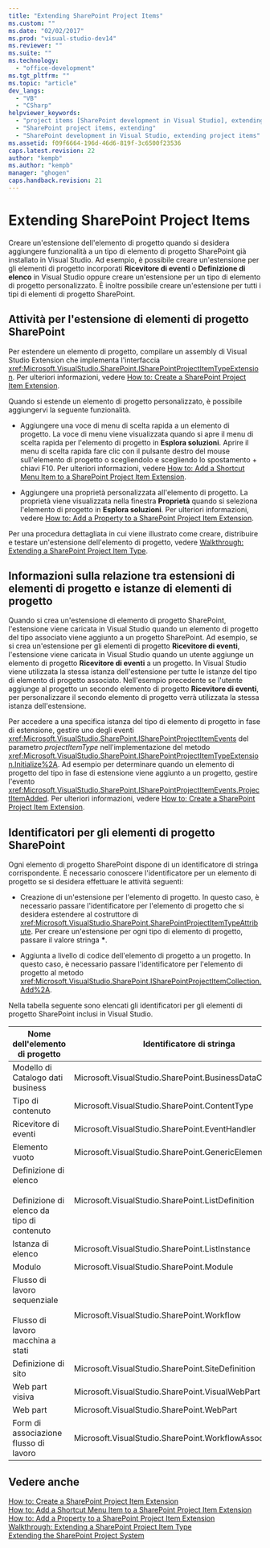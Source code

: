 ```yaml
---
title: "Extending SharePoint Project Items"
ms.custom: ""
ms.date: "02/02/2017"
ms.prod: "visual-studio-dev14"
ms.reviewer: ""
ms.suite: ""
ms.technology: 
  - "office-development"
ms.tgt_pltfrm: ""
ms.topic: "article"
dev_langs: 
  - "VB"
  - "CSharp"
helpviewer_keywords: 
  - "project items [SharePoint development in Visual Studio], extending"
  - "SharePoint project items, extending"
  - "SharePoint development in Visual Studio, extending project items"
ms.assetid: f09f6664-196d-46d6-819f-3c6500f23536
caps.latest.revision: 22
author: "kempb"
ms.author: "kempb"
manager: "ghogen"
caps.handback.revision: 21
---
```

# Extending SharePoint Project Items
  Creare un'estensione dell'elemento di progetto quando si desidera aggiungere funzionalità a un tipo di elemento di progetto SharePoint già installato in Visual Studio.  Ad esempio, è possibile creare un'estensione per gli elementi di progetto incorporati **Ricevitore di eventi** o **Definizione di elenco** in Visual Studio oppure creare un'estensione per un tipo di elemento di progetto personalizzato.  È inoltre possibile creare un'estensione per tutti i tipi di elementi di progetto SharePoint.  
  
## Attività per l'estensione di elementi di progetto SharePoint  
 Per estendere un elemento di progetto, compilare un assembly di Visual Studio Extension che implementa l'interfaccia <xref:Microsoft.VisualStudio.SharePoint.ISharePointProjectItemTypeExtension>.  Per ulteriori informazioni, vedere [How to: Create a SharePoint Project Item Extension](../sharepoint/how-to-create-a-sharepoint-project-item-extension.md).  
  
 Quando si estende un elemento di progetto personalizzato, è possibile aggiungervi la seguente funzionalità.  
  
-   Aggiungere una voce di menu di scelta rapida a un elemento di progetto.  La voce di menu viene visualizzata quando si apre il menu di scelta rapida per l'elemento di progetto in **Esplora soluzioni**.  Aprire il menu di scelta rapida fare clic con il pulsante destro del mouse sull'elemento di progetto o scegliendolo e scegliendo lo spostamento \+ chiavi F10.  Per ulteriori informazioni, vedere [How to: Add a Shortcut Menu Item to a SharePoint Project Item Extension](../sharepoint/how-to-add-a-shortcut-menu-item-to-a-sharepoint-project-item-extension.md).  
  
-   Aggiungere una proprietà personalizzata all'elemento di progetto.  La proprietà viene visualizzata nella finestra **Proprietà** quando si seleziona l'elemento di progetto in **Esplora soluzioni**.  Per ulteriori informazioni, vedere [How to: Add a Property to a SharePoint Project Item Extension](../sharepoint/how-to-add-a-property-to-a-sharepoint-project-item-extension.md).  
  
 Per una procedura dettagliata in cui viene illustrato come creare, distribuire e testare un'estensione dell'elemento di progetto, vedere [Walkthrough: Extending a SharePoint Project Item Type](../sharepoint/walkthrough-extending-a-sharepoint-project-item-type.md).  
  
## Informazioni sulla relazione tra estensioni di elementi di progetto e istanze di elementi di progetto  
 Quando si crea un'estensione di elemento di progetto SharePoint, l'estensione viene caricata in Visual Studio quando un elemento di progetto del tipo associato viene aggiunto a un progetto SharePoint.  Ad esempio, se si crea un'estensione per gli elementi di progetto **Ricevitore di eventi**, l'estensione viene caricata in Visual Studio quando un utente aggiunge un elemento di progetto **Ricevitore di eventi** a un progetto.  In Visual Studio viene utilizzata la stessa istanza dell'estensione per tutte le istanze del tipo di elemento di progetto associato.  Nell'esempio precedente se l'utente aggiunge al progetto un secondo elemento di progetto **Ricevitore di eventi**, per personalizzare il secondo elemento di progetto verrà utilizzata la stessa istanza dell'estensione.  
  
 Per accedere a una specifica istanza del tipo di elemento di progetto in fase di estensione, gestire uno degli eventi <xref:Microsoft.VisualStudio.SharePoint.ISharePointProjectItemEvents> del parametro *projectItemType* nell'implementazione del metodo <xref:Microsoft.VisualStudio.SharePoint.ISharePointProjectItemTypeExtension.Initialize%2A>.  Ad esempio per determinare quando un elemento di progetto del tipo in fase di estensione viene aggiunto a un progetto, gestire l'evento <xref:Microsoft.VisualStudio.SharePoint.ISharePointProjectItemEvents.ProjectItemAdded>.  Per ulteriori informazioni, vedere [How to: Create a SharePoint Project Item Extension](../sharepoint/how-to-create-a-sharepoint-project-item-extension.md).  
  
## Identificatori per gli elementi di progetto SharePoint  
 Ogni elemento di progetto SharePoint dispone di un identificatore di stringa corrispondente.  È necessario conoscere l'identificatore per un elemento di progetto se si desidera effettuare le attività seguenti:  
  
-   Creazione di un'estensione per l'elemento di progetto.  In questo caso, è necessario passare l'identificatore per l'elemento di progetto che si desidera estendere al costruttore di <xref:Microsoft.VisualStudio.SharePoint.SharePointProjectItemTypeAttribute>.  Per creare un'estensione per ogni tipo di elemento di progetto, passare il valore stringa **\***.  
  
-   Aggiunta a livello di codice dell'elemento di progetto a un progetto.  In questo caso, è necessario passare l'identificatore per l'elemento di progetto al metodo <xref:Microsoft.VisualStudio.SharePoint.ISharePointProjectItemCollection.Add%2A>.  
  
 Nella tabella seguente sono elencati gli identificatori per gli elementi di progetto SharePoint inclusi in Visual Studio.  
  
|Nome dell'elemento di progetto|Identificatore di stringa|  
|------------------------------------|-------------------------------|  
|Modello di Catalogo dati business|Microsoft.VisualStudio.SharePoint.BusinessDataConnectivity|  
|Tipo di contenuto|Microsoft.VisualStudio.SharePoint.ContentType|  
|Ricevitore di eventi|Microsoft.VisualStudio.SharePoint.EventHandler|  
|Elemento vuoto|Microsoft.VisualStudio.SharePoint.GenericElement|  
|Definizione di elenco<br /><br /> Definizione di elenco da tipo di contenuto|Microsoft.VisualStudio.SharePoint.ListDefinition|  
|Istanza di elenco|Microsoft.VisualStudio.SharePoint.ListInstance|  
|Modulo|Microsoft.VisualStudio.SharePoint.Module|  
|Flusso di lavoro sequenziale<br /><br /> Flusso di lavoro macchina a stati|Microsoft.VisualStudio.SharePoint.Workflow|  
|Definizione di sito|Microsoft.VisualStudio.SharePoint.SiteDefinition|  
|Web part visiva|Microsoft.VisualStudio.SharePoint.VisualWebPart|  
|Web part|Microsoft.VisualStudio.SharePoint.WebPart|  
|Form di associazione flusso di lavoro|Microsoft.VisualStudio.SharePoint.WorkflowAssociation|  
  
## Vedere anche  
 [How to: Create a SharePoint Project Item Extension](../sharepoint/how-to-create-a-sharepoint-project-item-extension.md)   
 [How to: Add a Shortcut Menu Item to a SharePoint Project Item Extension](../sharepoint/how-to-add-a-shortcut-menu-item-to-a-sharepoint-project-item-extension.md)   
 [How to: Add a Property to a SharePoint Project Item Extension](../sharepoint/how-to-add-a-property-to-a-sharepoint-project-item-extension.md)   
 [Walkthrough: Extending a SharePoint Project Item Type](../sharepoint/walkthrough-extending-a-sharepoint-project-item-type.md)   
 [Extending the SharePoint Project System](../sharepoint/extending-the-sharepoint-project-system.md)  
  
  